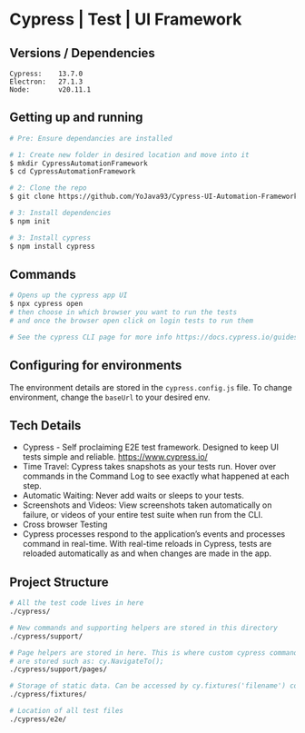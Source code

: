 # Cypress | Test | UI Framework  

## Versions / Dependencies

```
Cypress:    13.7.0
Electron:   27.1.3    
Node:       v20.11.1                
```


## Getting up and running

```bash
# Pre: Ensure dependancies are installed

# 1: Create new folder in desired location and move into it
$ mkdir CypressAutomationFramework
$ cd CypressAutomationFramework

# 2: Clone the repo
$ git clone https://github.com/YoJava93/Cypress-UI-Automation-Framework.git

# 3: Install dependencies
$ npm init

# 3: Install cypress
$ npm install cypress    
```

## Commands

```bash
# Opens up the cypress app UI
$ npx cypress open 
# then choose in which browser you want to run the tests
# and once the browser open click on login tests to run them

# See the cypress CLI page for more info https://docs.cypress.io/guides/guides/command-line

```

## Configuring for environments

The environment details are stored in the `cypress.config.js` file. To change environment, change the `baseUrl` to your desired env.

## Tech Details

* Cypress - Self proclaiming E2E test framework. Designed to keep UI tests simple and reliable. https://www.cypress.io/
* Time Travel: Cypress takes snapshots as your tests run. Hover over commands in the Command Log to see exactly what happened at each step.
* Automatic Waiting: Never add waits or sleeps to your tests.
* Screenshots and Videos: View screenshots taken automatically on failure, or videos of your entire test suite when run from the CLI.
* Cross browser Testing
* Cypress processes respond to the application’s events and processes command in real-time. With real-time reloads in Cypress, tests are reloaded
automatically as and when changes are made in the app.

## Project Structure

```bash
# All the test code lives in here
./cypress/

# New commands and supporting helpers are stored in this directory
./cypress/support/

# Page helpers are stored in here. This is where custom cypress commands
# are stored such as: cy.NavigateTo();
./cypress/support/pages/

# Storage of static data. Can be accessed by cy.fixtures('filename') command. 
./cypress/fixtures/

# Location of all test files
./cypress/e2e/